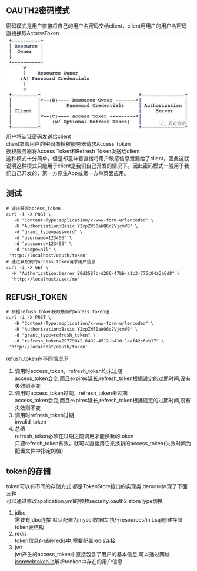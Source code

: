 ## OAUTH2密码模式
  密码模式是用户直接将自己的用户名密码交给client，client用用户的用户名密码直接换取AccessToken
![password](passwordmode.jpeg)
用户将认证密码发送给client  
client拿着用户的密码向授权服务器请求Access Token  
授权服务器将Access Token和Refresh Token发送给client  
这种模式十分简单，但是却意味着直接将用户敏感信息泄漏给了client，因此这就说明这种模式只能用于client是我们自己开发的情况下。因此密码模式一般用于我们自己开发的，第一方原生App或第一方单页面应用。
## 测试
```
# 请求获取access_token
curl -i -X POST \
   -H "Content-Type:application/x-www-form-urlencoded" \
   -H "Authorization:Basic Y2xpZW50aWQ6c2VjcmV0" \
   -d "grant_type=password" \
   -d "username=123456" \
   -d "password=123456" \
   -d "scope=all" \
 'http://localhost/oauth/token'
# 通过获取到的access_token请求用户信息
curl -i -X GET \
  -H "Authorization:bearer 80d2587b-d266-47bb-a1c3-775c04a3a6d8" \
  'http://localhost/user/me'
```
## REFUSH_TOKEN
```
# 根据refush_token换取最新的access_token值
curl -i -X POST \
   -H "Content-Type:application/x-www-form-urlencoded" \
   -H "Authorization:Basic Y2xpZW50aWQ6c2VjcmV0" \
   -d "grant_type=refresh_token" \
   -d "refresh_token=29779042-6492-4512-b410-1aaf42e6ab17" \
 'http://localhost/oauth/token'
```
refush_token在不同情况下  
1. 调用时access_token，refresh_token均未过期  
access_token会变,而且expires延长,refresh_token根据设定的过期时间,没有失效则不变
2. 调用时access_token过期，refresh_token未过期  
access_token会变,而且expires延长,refresh_token根据设定的过期时间,没有失效则不变
3. 调用时refresh_token过期  
invalid_token
4. 总结  
refresh_token必须在过期之前调用才能换新的token  
只要refresh_token有效，就可以直接用它来换新的access_token(失效时间为配置文件中指定的值)
## token的存储
token可以有不同的存储方式 都是TokenStore接口的实现类,demo中体现了下面三种  
可以通过修改application.yml的参数security.oauth2.storeType切换
1. jdbc  
需要有jdbc连接 默认配置为mysql数据库 执行resources/init.sql创建存储token表结构
2. redis  
token信息存储在redis中,需要配置redis连接
3. jwt  
jwt产生的access_token中直接包含了用户的基本信息,可以通过网址[jsonwebtoken.io](https://www.jsonwebtoken.io/)解析tonken中存在的用户信息
